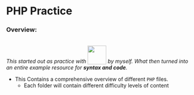 <h1>PHP Practice</h1>

<h3>Overview:</h3><br>
<em>This started out as practice with <img src="https://www.php.net/images/logos/new-php-logo.svg" height="50" width="50" style="vertical-align: text-bottom;"> by myself. What then turned into an entire example resource for <b>syntax and code</b>. </em>

- This Contains a comprehensive overview of different `PHP` files. 
    - Each folder will contain different difficulty levels of content


